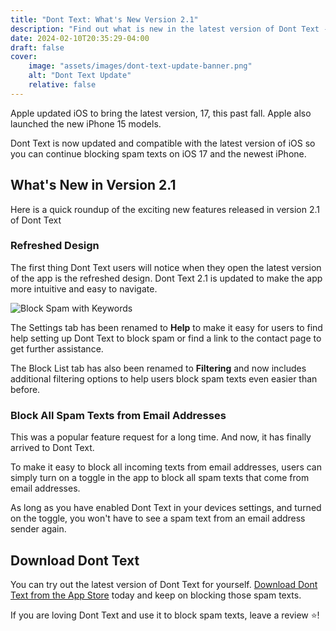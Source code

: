 ```yaml
---
title: "Dont Text: What's New Version 2.1"
description: "Find out what is new in the latest version of Dont Text - Update Version 2.1"
date: 2024-02-10T20:35:29-04:00
draft: false
cover:
    image: "assets/images/dont-text-update-banner.png"
    alt: "Dont Text Update"
    relative: false 
---
```


Apple updated iOS to bring the latest version, 17, this past fall. Apple also launched the new iPhone 15 models. 

Dont Text is now updated and compatible with the latest version of iOS so you can continue blocking spam texts on iOS 17 and the newest iPhone.

## What's New in Version 2.1

Here is a quick roundup of the exciting new features released in version 2.1 of Dont Text

### Refreshed Design

The first thing Dont Text users will notice when they open the latest version of the app is the refreshed design. Dont Text 2.1 is updated to make the app more intuitive and easy to navigate.

![Block Spam with Keywords](/assets/images/features.png#center "Dont Text Block Spam Texts with Keywords")

The Settings tab has been renamed to **Help** to make it easy for users to find help setting up Dont Text to block spam or find a link to the contact page to get further assistance.

The Block List tab has also been renamed to **Filtering** and now includes additional filtering options to help users block spam texts even easier than before.

### Block All Spam Texts from Email Addresses

This was a popular feature request for a long time. And now, it has finally arrived to Dont Text.

To make it easy to block all incoming texts from email addresses, users can simply turn on a toggle in the app to block all spam texts that come from email addresses.

As long as you have enabled Dont Text in your devices settings, and turned on the toggle, you won't have to see a spam text from an email address sender again.

## Download Dont Text

You can try out the latest version of Dont Text for yourself. [Download Dont Text from the App Store](/download) today and keep on blocking those spam texts.

If you are loving Dont Text and use it to block spam texts, leave a review ⭐️!